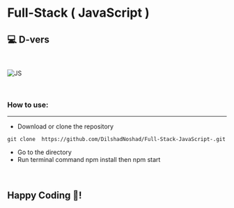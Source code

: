# Full-Stack ( JavaScript )

## 💻 D-vers

<br>

![JS](https://img.shields.io/badge/javascript%20-%23323330.svg?&style=for-the-badge&logo=javascript&logoColor=%23F7DF1E)

<br>

### How to use:

---

- Download or clone the repository

```
git clone  https://github.com/DilshadNoshad/Full-Stack-JavaScript-.git
```

- Go to the directory
- Run terminal command npm install then npm start

<br>

## Happy Coding 🎉!
